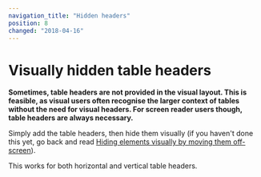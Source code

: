 ```yaml
---
navigation_title: "Hidden headers"
position: 8
changed: "2018-04-16"
---
```


# Visually hidden table headers

**Sometimes, table headers are not provided in the visual layout. This is feasible, as visual users often recognise the larger context of tables without the need for visual headers. For screen reader users though, table headers are always necessary.**

Simply add the table headers, then hide them visually (if you haven't done this yet, go back and read [Hiding elements visually by moving them off-screen](/pages/examples/hiding-elements/visually)).

[](_examples/table-with-hidden-headers)

This works for both horizontal and vertical table headers.